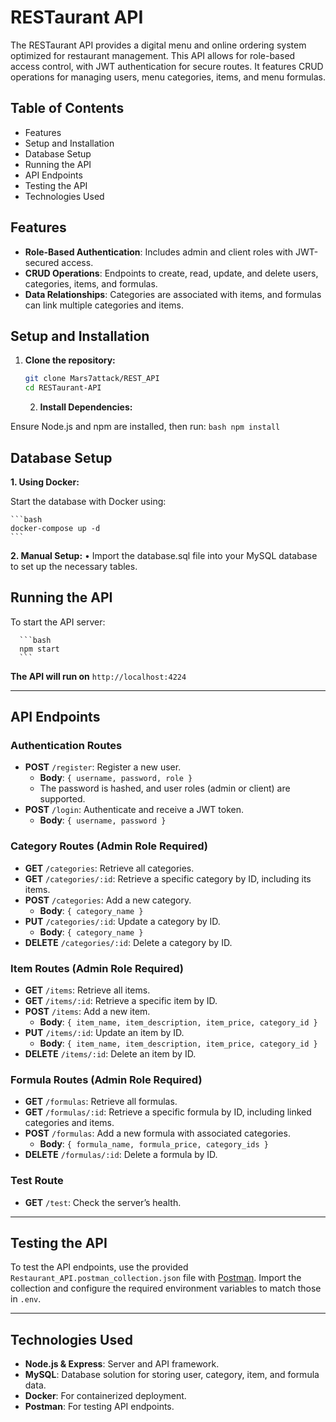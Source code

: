 # RESTaurant API

The RESTaurant API provides a digital menu and online ordering system optimized for restaurant management. This API allows for role-based access control, with JWT authentication for secure routes. It features CRUD operations for managing users, menu categories, items, and menu formulas.

## Table of Contents

 - Features
 - Setup and Installation
 - Database Setup
 - Running the API
 - API Endpoints
 - Testing the API
 - Technologies Used

## Features

 - **Role-Based Authentication**: Includes admin and client roles with JWT-secured access.
 - **CRUD Operations**: Endpoints to create, read, update, and delete users, categories, items, and formulas.
 - **Data Relationships**: Categories are associated with items, and formulas can link multiple categories and items.

## Setup and Installation

1.	**Clone the repository:**
     ```bash
     git clone Mars7attack/REST_API
     cd RESTaurant-API
     ```
     
	2.	**Install Dependencies:**

Ensure Node.js and npm are installed, then run:
     ```bash
     npm install
     ```


## Database Setup

**1.	Using Docker:**

Start the database with Docker using:

    ```bash
    docker-compose up -d
    ```

**2.	Manual Setup:**
	•	Import the database.sql file into your MySQL database to set up the necessary tables.

## Running the API

To start the API server:

      ```bash
      npm start
      ```
**The API will run on** `http://localhost:4224`

---

## API Endpoints

### Authentication Routes

- **POST** `/register`: Register a new user.
  - **Body**: `{ username, password, role }`
  - The password is hashed, and user roles (admin or client) are supported.
- **POST** `/login`: Authenticate and receive a JWT token.
  - **Body**: `{ username, password }`

### Category Routes (Admin Role Required)

- **GET** `/categories`: Retrieve all categories.
- **GET** `/categories/:id`: Retrieve a specific category by ID, including its items.
- **POST** `/categories`: Add a new category.
  - **Body**: `{ category_name }`
- **PUT** `/categories/:id`: Update a category by ID.
  - **Body**: `{ category_name }`
- **DELETE** `/categories/:id`: Delete a category by ID.

### Item Routes (Admin Role Required)

- **GET** `/items`: Retrieve all items.
- **GET** `/items/:id`: Retrieve a specific item by ID.
- **POST** `/items`: Add a new item.
  - **Body**: `{ item_name, item_description, item_price, category_id }`
- **PUT** `/items/:id`: Update an item by ID.
  - **Body**: `{ item_name, item_description, item_price, category_id }`
- **DELETE** `/items/:id`: Delete an item by ID.

### Formula Routes (Admin Role Required)

- **GET** `/formulas`: Retrieve all formulas.
- **GET** `/formulas/:id`: Retrieve a specific formula by ID, including linked categories and items.
- **POST** `/formulas`: Add a new formula with associated categories.
  - **Body**: `{ formula_name, formula_price, category_ids }`
- **DELETE** `/formulas/:id`: Delete a formula by ID.

### Test Route

- **GET** `/test`: Check the server’s health.

---

## Testing the API

To test the API endpoints, use the provided `Restaurant_API.postman_collection.json` file with [Postman](https://www.postman.com/). Import the collection and configure the required environment variables to match those in `.env`.

---

## Technologies Used

- **Node.js & Express**: Server and API framework.
- **MySQL**: Database solution for storing user, category, item, and formula data.
- **Docker**: For containerized deployment.
- **Postman**: For testing API endpoints.



